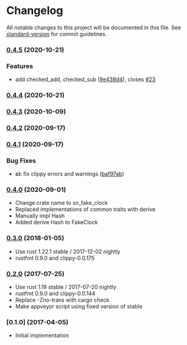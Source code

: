 # Changelog

All notable changes to this project will be documented in this file. See [standard-version](https://github.com/conventional-changelog/standard-version) for commit guidelines.

### [0.4.5](https://github.com/maidsafe/sn_fake_clock/compare/v0.4.4...v0.4.5) (2020-10-21)


### Features

* add checked_add, checked_sub ([9e438d4](https://github.com/maidsafe/sn_fake_clock/commit/9e438d4fade6a4bd61c39f777ad77bf937ba9f20)), closes [#23](https://github.com/maidsafe/sn_fake_clock/issues/23)

### [0.4.4](https://github.com/maidsafe/sn_fake_clock/compare/v0.4.3...v0.4.4) (2020-10-21)

### [0.4.3](https://github.com/maidsafe/sn_fake_clock/compare/v0.4.2...v0.4.3) (2020-10-09)

### [0.4.2](https://github.com/maidsafe/sn_fake_clock/compare/v0.4.1...v0.4.2) (2020-09-17)

### [0.4.1](https://github.com/maidsafe/sn_fake_clock/compare/0.4.0...v0.4.1) (2020-09-17)

### Bug Fixes

* **ci:** fix clippy errors and warnings ([baf97ab](https://github.com/maidsafe/sn_fake_clock/commit/baf97ab609530e5324f9f62f90f1e86987b73d23))

### [0.4.0](https://github.com/maidsafe/sn_fake_clock/compare/0.3.0...v0.4.0) (2020-09-01)

* Change crate name to sn_fake_clock
* Replaced implementations of common traits with derive
* Manually impl Hash
* Added derive Hash to FakeClock

### [0.3.0](https://github.com/maidsafe/sn_fake_clock/compare/0.2.0...v0.3.0) (2018-01-05)
* Use rust 1.22.1 stable / 2017-12-02 nightly
* rustfmt 0.9.0 and clippy-0.0.175

### [0.2.0](https://github.com/maidsafe/sn_fake_clock/compare/0.1.0...v0.2.0) (2017-07-25)
* Use rust 1.19 stable / 2017-07-20 nightly
* rustfmt 0.9.0 and clippy-0.0.144
* Replace -Zno-trans with cargo check
* Make appveyor script using fixed version of stable

### [0.1.0] (2017-04-05)
* Initial implementation
